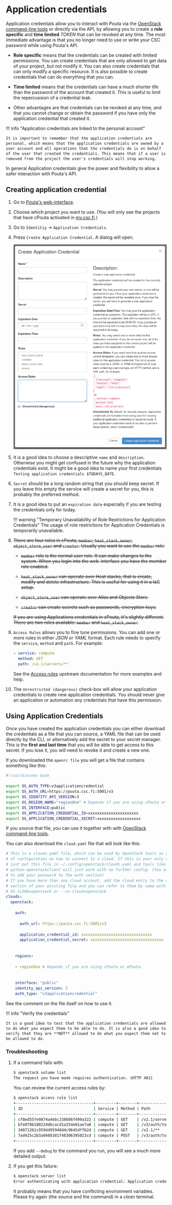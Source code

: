 # Application credentials

Application credentials allow you to interact with Pouta via the [OpenStack command-line tools](command-line-tools.md) or directly via the API, by allowing you to create a **role specific** and **time limited** _TOKEN_ that can be revoked at any time. The most immediate advantage is that you no longer need to use or write your CSC password while using Pouta's API.

* **Role specific** means that the credentials can be created with limited permissions. You can create credentials that are only allowed to get data of your project, but not modify it. You can also create credentials that can only modify a specific resource. It is also possible to create credentials that can do everything that you can.

* **Time limited** means that the credentials can have a much shorter life than the password of the account that created it. This is useful to limit the repercussion of a credential leak.

* Other advantages are that credentials can be revoked at any time, and that you cannot change or obtain the password if you have only the application credential that created it.

!!! info "Application credentials are linked to the personal account"

    It is important to remember that the application credentials are personal, which means that the application credentials are owned by a user account and all operations that the credentials do is on behalf of the user that created the credentials. This means that if a user is removed from the project the user's credentials will stop working.

In general Application credentials give the power and flexibility to allow a safer interaction with Pouta's API.

## Creating application credential

1. Go to [Pouta's web-interface](https://pouta.csc.fi/).
2. Choose which project you want to use. (You will only see the projects that have cPouta activated in [my.csc.fi](https://my.csc.fi).)
3. Go to `Identitiy` -> `Application Credentials`.
4. Press `Create Application Credential`. A dialog will open.

    ![Create Application Credential cPouta](../../img/create-application-credential-cpouta.png)

5. It is a good idea to choose a descriptive `name` and `description`. Otherwise you might get confused
in the future why the application credentials exist. It might be a good idea to name your first 
credentials `Testing application credentials $TODAYS_DATE`.
6. `Secret` should be a long random string that you should keep secret. If you leave this empty the
service will create a secret for you, this is probably the preferred method.
7. It is a good idea to put an `expiration date` especially if you are testing the credentials only
for today.

    !!! warning "Temporary Unavailability of Role Restrictions for Application Credentials"
        The usage of role restrictions for Application Credentials is temporarily unavailable.

8. <del>There are four roles in cPouta, `member`, `heat_stack_owner`, `object_store_user` and `creator`. Usually you want to use the `member` role:</del>

    * <del> `member` role is the normal user role. It can make changes to the system. When you login into the web-interface you have the member role enabled.</del>

    * <del> `heat_stack_owner` can operate over Heat stacks, that is create, modify and delete infrastructure. This is useful for using it in a IaC setup.</del>

    * <del> `object_store_user` can operate over Allas and Objects Store.</del>

    * <del> `creator` can create secrets such as passwords, encryption keys.</del>

    <del> If you are using Applications credentials in ePouta, it's slightly different. There are two roles available: `member` and `heat_stack_owner`.</del>

1. `Access Rules` allows you to fine tune permissions. You can add one or more rules in either _JSON_ or _YAML_ format. Each rule needs to specify the `service`, `method` and `path`. For example:

    ```yaml
    - service: compute
      method: GET
      path: /v2.1/servers/**
    ```

    See the [Access rules](https://docs.openstack.org/keystone/victoria/user/application_credentials.html#access-rules) upstream documentation for more examples and help.

9. The `Unrestricted (dangerous)` check-box will allow your application credentials to
create new application credentials. You should never give an application or automation any credentials that have this permission.

## Using Application Credentials

Once you have created the application credentials you can either download the credentials as a
file that you can source, a YAML file that can be used directly by the CLI, or alternatively add the secret to your secret manager. This is the **first and last time** that you will be able to get access to this secret. If you lose it, you will need to revoke it and create a new one.

If you downloaded the `openrc file` you will get a file that contains something like this:

```bash
#!/usr/bin/env bash

export OS_AUTH_TYPE=v3applicationcredential
export OS_AUTH_URL=https://pouta.csc.fi:5001/v3
export OS_IDENTITY_API_VERSION=3
export OS_REGION_NAME="regionOne" # Depends if you are using cPouta or ePouta
export OS_INTERFACE=public
export OS_APPLICATION_CREDENTIAL_ID=xxxxxxxxxxxxxxxxxxxxxx
export OS_APPLICATION_CREDENTIAL_SECRET=xxxxxxxxxxxxxxxxxxx
```

If you source that file, you can use it together with with [OpenStack command-line tools](command-line-tools.md).

You can also download the `cloud.yaml` file that will look like this:

```yaml
# This is a clouds.yaml file, which can be used by OpenStack tools as a source
# of configuration on how to connect to a cloud. If this is your only cloud,
# just put this file in ~/.config/openstack/clouds.yaml and tools like
# python-openstackclient will just work with no further config. (You will need
# to add your password to the auth section)
# If you have more than one cloud account, add the cloud entry to the clouds
# section of your existing file and you can refer to them by name with
# OS_CLOUD=openstack or --os-cloud=openstack
clouds:
  openstack:
    
    auth:
      
      auth_url: https://pouta.csc.fi:5001/v3
      
      application_credential_id: xxxxxxxxxxxxxxxxxxxxxxxxxxxxxxx 
      application_credential_secret: xxxxxxxxxxxxxxxxxxxxxxxxxxxxxxxx 
    
      
    regions:
        
    - regionOne # Depends if you are using cPouta or ePouta
        
      
    interface: "public"
    identity_api_version: 3
    auth_type: "v3applicationcredential"
```

See the comment on the file itself on how to use it.

!!! info "Verify the credentials"

    It is a good idea to test that the application credentials are allowed to do what you expect them to be able to do. It is also a good idea to verify that they are **NOT** allowed to do what you expect them not to be allowed to do.

### Troubleshooting

1. If a command fails with:

    ```sh
    $ openstack volume list
    The request you have made requires authentication. (HTTP 401)
    ```

    You can review the current access rules by:

    ```sh
    $ openstack access rule list
    +----------------------------------+---------+--------+------------------+
    | ID                               | Service | Method | Path             |
    +----------------------------------+---------+--------+------------------+
    | cf8ed55fe9874a4ebc338686f499a322 | compute | GET    | /v2.1/servers/** |
    | b7e078b180224dbcacd1a254e01ae7a8 | compute | GET    | /v3/auth/tokens  |
    | 34071261c9594d95948d4c9645dffb2d | compute | GET    | /v2.1/**         |
    | 7ad425c2b3a0488381f48306395023cd | compute | POST   | /v3/auth/tokens  |
    +----------------------------------+---------+--------+------------------+
    ```

    If you add `--debug` to the command you run, you will see a much more detailed output.

1. If you get this failure:

    ```sh
    $ openstack server list
    Error authenticating with application credential: Application credentials cannot request a scope. (HTTP 401) (Request-ID: req-23dac9b0-5fd5-4f67-a23f-129b4ca55444)
    ```

    It probably means that you have conflicting environment variables. Please try again (the source and the command) in a _clean_ terminal.

